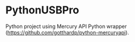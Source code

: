 # PythonUSBPro
Python project using Mercury API Python wrapper (https://github.com/gotthardp/python-mercuryapi).
